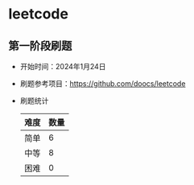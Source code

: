 # leetcode


## 第一阶段刷题
* 开始时间：2024年1月24日
* 刷题参考项目：https://github.com/doocs/leetcode
* 刷题统计

    | 难度 | 数量 |
    |----|----|
    | 简单 | 6  |
    | 中等 | 8  |
    | 困难 | 0  |